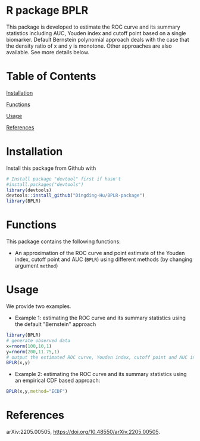 # R package BPLR
This package is developed to estimate the ROC curve and its summary statistics including AUC, Youden index and cutoff point based on a single biomarker. Default Bernstein polynomial approach deals with the case that the density ratio of x and y is monotone. Other approaches are also available. See more details below.
# Table of Contents
[Installation]

[Functions]

[Usage]

[References]

# Installation

Install this package from Github with

```r
# Install package "devtool" first if hasn't
#install.packages("devtools")
library(devtools)
devtools::install_github("Dingding-Hu/BPLR-package")
library(BPLR)
```


# Functions

This package contains the following functions:

- An approximation of the ROC curve and point estimate of the Youden index, cutoff point and AUC (`BPLR`) using different methods (by changing argument `method`)

# Usage

We provide two examples.

- Example 1: estimating the ROC curve and its summary statistics using the default "Bernstein" approach

```r
library(BPLR)
# generate observed data
x=rnorm(100,10,1)
y=rnorm(200,11.75,1)
# output the estimated ROC curve, Youden index, cutoff point and AUC in a list
BPLR(x,y)
```

- Example 2: estimating the ROC curve and its summary statistics using an empirical CDF based approach:

```r
BPLR(x,y,method="ECDF")
```




# References
arXiv:2205.00505, 
https://doi.org/10.48550/arXiv.2205.00505.


[Installation]: <https://github.com/Dingding-Hu/BPLR-package/blob/main/README.md#installation>
[Functions]: <https://github.com/Dingding-Hu/BPLR-package/blob/main/README.md#functions>
[Usage]: <https://github.com/Dingding-Hu/BPLR-package/blob/main/README.md#usage>
[References]: <https://github.com/Dingding-Hu/BPLR-package/blob/main/README.md#references>

